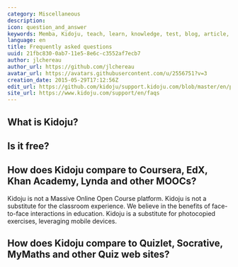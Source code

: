 ```yaml
---
category: Miscellaneous
description: 
icon: question_and_answer
keywords: Memba, Kidoju, teach, learn, knowledge, test, blog, article, documentation, ebook, video, webinar, slide
language: en
title: Frequently asked questions
uuid: 21fbc830-0ab7-11e5-8e6c-c3552af7ecb7
author: jlchereau
author_url: https://github.com/jlchereau
avatar_url: https://avatars.githubusercontent.com/u/2556751?v=3
creation_date: 2015-05-29T17:12:56Z
edit_url: https://github.com/kidoju/support.kidoju.com/blob/master/en/pages/faqs.md
site_url: https://www.kidoju.com/support/en/faqs
---
```


## What is Kidoju?


## Is it free?


## How does Kidoju compare to Coursera, EdX, Khan Academy, Lynda and other MOOCs?

Kidoju is not a Massive Online Open Course platform.
Kidoju is not a substitute for the classroom experience.
We believe in the benefits of face-to-face interactions in education.
Kidoju is a substitute for photocopied exercises, leveraging mobile devices.

## How does Kidoju compare to Quizlet, Socrative, MyMaths and other Quiz web sites?